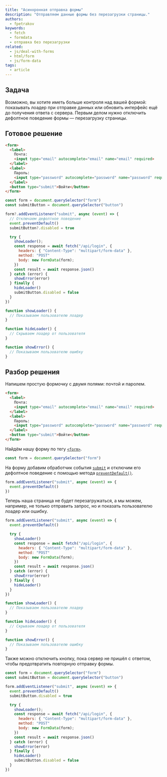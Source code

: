 ```yaml
---
title: "Асинхронная отправка формы"
description: "Отправляем данные формы без перезагрузки страницы."
authors:
  - fpetrakov
keywords:
  - fetch
  - formdata
  - отправка без перезагрузки
related:
  - js/deal-with-forms
  - html/form
  - js/form-data
tags:
  - article
---
```


## Задача

Возможно, вы хотите иметь больше контроля над вашей формой: показывать лоадер при отправке данных или обновить интерфейс ещё до получения ответа с сервера. Первым делом нужно отключить дефолтное поведение формы — перезагрузку страницы.

## Готовое решение

```html
<form>
  <label>
    Почта:
    <input type="email" autocomplete="email" name="email" required>
  </label>
  <label>
    Пароль:
    <input type="password" autocomplete="password" name="password" required>
  </label>
  <button type="submit">Войти</button>
</form>
```

```js
const form = document.querySelector("form")
const submitButton = document.querySelector("button")

form?.addEventListener("submit", async (event) => {
  // Отключаем дефолтное поведение
  event.preventDefault()
  submitButton?.disabled = true

  try {
    showLoader();
    const response = await fetch("/api/login", {
      headers: { "Content-Type": "multipart/form-data" },
      method: "POST"
      body: new FormData(form);
    })
    const result = await response.json()
  } catch (error) {
    showError(error)
  } finally {
    hideLoader()
    submitButton.disabled = false
  }
})

function showLoader() {
  // Показываем пользователю лоадер
}

function hideLoader() {
  // Скрываем лоадер от пользователя
}

function showError() {
  // Показываем пользователю ошибку
}
```

## Разбор решения

Напишем простую формочку c двумя полями: почтой и паролем.

```html
<form>
  <label>
    Почта:
    <input type="email" autocomplete="email" name="email" required>
  </label>
  <label>
    Пароль:
    <input type="password" autocomplete="password" name="password" required>
  </label>
  <button type="submit">Войти</button>
</form>
```

Найдём нашу форму по тегу [`<form>`](/html/form/).

```js
const form = document.querySelector("form")
```

На форму добавим обработчик события [`submit`](/js/event-submit/) и отключим его дефолтное поведение с помощью метода [`preventDefault()`](/js/event-prevent-default/).

```js
form.addEventListener("submit", async (event) => {
  event.preventDefault()
})
```

Теперь наша страница не будет перезагружаться, а мы можем, например, не только отправить запрос, но и показать пользователю лоадер или ошибку.

```js
form.addEventListener("submit", async (event) => {
  event.preventDefault()

  try {
    showLoader()
    const response = await fetch("/api/login", {
      headers: { "Content-Type": "multipart/form-data" },
      method: "POST"
      body: new FormData(form);
    })
    const result = await response.json()
  } catch (error) {
    showError(error)
  } finally {
    hideLoader()
  }
})

function showLoader() {
  // Показываем пользователю лоадер
}

function hideLoader() {
  // Скрываем лоадер от пользователя
}

function showError() {
  // Показываем пользователю ошибку
}
```

Также можно отключить кнопку, пока сервер не пришёл с ответом, чтобы предотвратить повторную отправку формы.

```js
const form = document.querySelector("form")
const submitButton = document.querySelector("button")

form.addEventListener("submit", async (event) => {
  event.preventDefault()
  submitButton.disabled = true

  try {
    showLoader();
    const response = await fetch("/api/login", {
      headers: { "Content-Type": "multipart/form-data" },
      method: "POST"
      body: new FormData(form);
    })
    const result = await response.json()
  } catch (error) {
    showError(error)
  } finally {
    hideLoader()
    submitButton.disabled = false
  }
})
```
